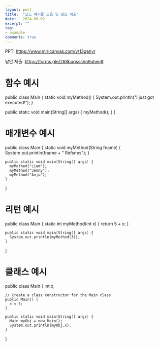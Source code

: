 ```yaml
---
layout: post
title:  "코드 예시들 모음 및 실습 제출"
date:   2024-09-02
excerpt: ""
tag:
- example
comments: true
---
```


PPT: https://www.miricanvas.com/v/13genyr

답안 제출: https://forms.gle/268buqsssVo9uheq8

# 함수 예시

public class Main {
  static void myMethod() {
    System.out.println("I just got executed!");
  }
  
  public static void main(String[] args) {
    myMethod();
  }
}

# 매개변수 예시

  public class Main {
    static void myMethod(String fname) {
      System.out.println(fname + " Refsnes");
    }
  
    public static void main(String[] args) {
      myMethod("Liam");
      myMethod("Jenny");
      myMethod("Anja");
    }
  }

# 리턴 예시

  public class Main {
    static int myMethod(int x) {
      return 5 + x;
    }
  
    public static void main(String[] args) {
      System.out.println(myMethod(3));
    }
  }

# 클래스 예시

  public class Main {
    int x;
  
    // Create a class constructor for the Main class
    public Main() {
      x = 5;
    }
  
    public static void main(String[] args) {
      Main myObj = new Main();
      System.out.println(myObj.x);
    }
  }
